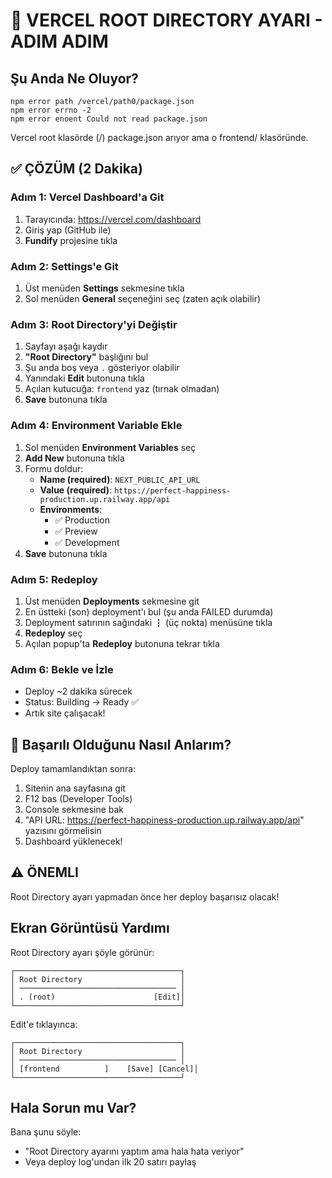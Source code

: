 # 🚨 VERCEL ROOT DIRECTORY AYARI - ADIM ADIM

## Şu Anda Ne Oluyor?
```
npm error path /vercel/path0/package.json
npm error errno -2
npm error enoent Could not read package.json
```

Vercel root klasörde (/) package.json arıyor ama o frontend/ klasöründe.

## ✅ ÇÖZÜM (2 Dakika)

### Adım 1: Vercel Dashboard'a Git
1. Tarayıcında: https://vercel.com/dashboard
2. Giriş yap (GitHub ile)
3. **Fundify** projesine tıkla

### Adım 2: Settings'e Git
1. Üst menüden **Settings** sekmesine tıkla
2. Sol menüden **General** seçeneğini seç (zaten açık olabilir)

### Adım 3: Root Directory'yi Değiştir
1. Sayfayı aşağı kaydır
2. **"Root Directory"** başlığını bul
3. Şu anda boş veya `.` gösteriyor olabilir
4. Yanındaki **Edit** butonuna tıkla
5. Açılan kutucuğa: `frontend` yaz (tırnak olmadan)
6. **Save** butonuna tıkla

### Adım 4: Environment Variable Ekle
1. Sol menüden **Environment Variables** seç
2. **Add New** butonuna tıkla
3. Formu doldur:
   - **Name (required)**: `NEXT_PUBLIC_API_URL`
   - **Value (required)**: `https://perfect-happiness-production.up.railway.app/api`
   - **Environments**:
     - ✅ Production
     - ✅ Preview
     - ✅ Development
4. **Save** butonuna tıkla

### Adım 5: Redeploy
1. Üst menüden **Deployments** sekmesine git
2. En üstteki (son) deployment'ı bul (şu anda FAILED durumda)
3. Deployment satırının sağındaki **⋮** (üç nokta) menüsüne tıkla
4. **Redeploy** seç
5. Açılan popup'ta **Redeploy** butonuna tekrar tıkla

### Adım 6: Bekle ve İzle
- Deploy ~2 dakika sürecek
- Status: Building → Ready ✅
- Artık site çalışacak!

## 🎉 Başarılı Olduğunu Nasıl Anlarım?

Deploy tamamlandıktan sonra:
1. Sitenin ana sayfasına git
2. F12 bas (Developer Tools)
3. Console sekmesine bak
4. "API URL: https://perfect-happiness-production.up.railway.app/api" yazısını görmelisin
5. Dashboard yüklenecek!

## ⚠️ ÖNEMLI
Root Directory ayarı yapmadan önce her deploy başarısız olacak!

## Ekran Görüntüsü Yardımı
Root Directory ayarı şöyle görünür:
```
┌─────────────────────────────────────┐
│ Root Directory                      │
│ ─────────────────────────────────── │
│ . (root)                      [Edit]│
└─────────────────────────────────────┘
```

Edit'e tıklayınca:
```
┌─────────────────────────────────────┐
│ Root Directory                      │
│ ─────────────────────────────────── │
│ [frontend          ]    [Save] [Cancel]│
└─────────────────────────────────────┘
```

## Hala Sorun mu Var?
Bana şunu söyle:
- "Root Directory ayarını yaptım ama hala hata veriyor"
- Veya deploy log'undan ilk 20 satırı paylaş
